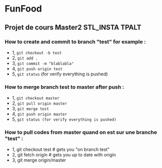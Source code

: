 # FunFood
## Projet de cours Master2 STL_INSTA TPALT

### How to create and commit to branch "test" for example :

- 1, `git checkout -b test`
- 2, `git add .`
- 3, `git commit -m "blablabla"`
- 4, `git push origin test`
- 5, `git status` (for verify everything is pushed)

### How to merge branch test to master after push :
- 1, `git checkout master`
- 2, `git pull origin master`
- 3, `git merge test`
- 4, `git push origin master`
- 5, `git status (for verify everything is pushed)`

### How to pull codes from master quand on est sur  une branche "test" :

- 1, git checkout test      # gets you "on branch test"
- 2, git fetch origin        # gets you up to date with origin
- 3, git merge origin/master